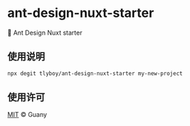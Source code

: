 # ant-design-nuxt-starter

🚀 Ant Design Nuxt starter

## 使用说明

```sh
npx degit tlyboy/ant-design-nuxt-starter my-new-project
```

## 使用许可

[MIT](https://opensource.org/licenses/MIT) © Guany
